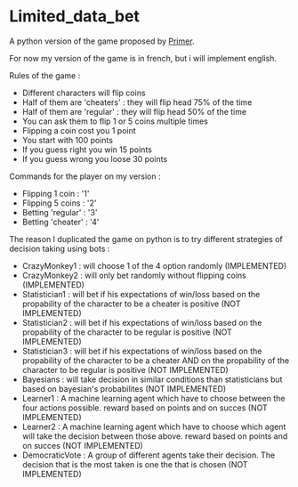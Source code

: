 # Limited_data_bet
 A python version of the game proposed by [Primer](https://www.youtube.com/watch?v=QC91Bf8hQVo&t=268s).
 
 For now my version of the game is in french, but i will implement english.
 
 Rules of the game :
 
 - Different characters will flip coins
 - Half of them are 'cheaters' : they will flip head 75% of the time
 - Half of them are 'regular' : they will flip head 50% of the time
 - You can ask them to flip 1 or 5 coins multiple times
 - Flipping a coin cost you 1 point
 - You start with 100 points
 - If you guess right you win 15 points
 - If you guess wrong you loose 30 points

Commands for the player on my version :
- Flipping 1 coin : '1'
- Flipping 5 coins : '2'
- Betting 'regular' : '3'
- Betting 'cheater' : '4'

The reason I duplicated the game on python is to try different strategies of decision taking using bots :
 - CrazyMonkey1 : will choose 1 of the 4 option randomly (IMPLEMENTED)
 - CrazyMonkey2 : will only bet randomly without flipping coins (IMPLEMENTED)
 - Statistician1 : will bet if his expectations of win/loss based on the propability of the character to be a cheater is positive (NOT IMPLEMENTED)
 - Statistician2 : will bet if his expectations of win/loss based on the propability of the character to be regular is positive (NOT IMPLEMENTED)
 - Statistician3 : will bet if his expectations of win/loss based on the propability of the character to be a cheater AND on the propability of the character to be regular is positive (NOT IMPLEMENTED)
 - Bayesians : will take decision in similar conditions than statisticians but based on bayesian's probabilites (NOT IMPLEMENTED)
 - Learner1 : A machine learning agent which have to choose between the four actions possible. reward based on points and on succes (NOT IMPLEMENTED)
 - Learner2 : A machine learning agent which have to choose which agent will take the decision between those above. reward based on points and on succes (NOT IMPLEMENTED)
 - DemocraticVote : A group of different agents take their decision. The decision that is the most taken is one the that is chosen (NOT IMPLEMENTED)
